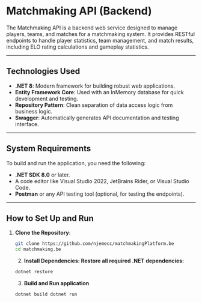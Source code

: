 # Matchmaking API (Backend)

The Matchmaking API is a backend web service designed to manage players, teams, and matches for a matchmaking system. It provides RESTful endpoints to handle player statistics, team management, and match results, including ELO rating calculations and gameplay statistics.

---

## **Technologies Used**

- **.NET 8**: Modern framework for building robust web applications.
- **Entity Framework Core**: Used with an InMemory database for quick development and testing.
- **Repository Pattern**: Clean separation of data access logic from business logic.
- **Swagger**: Automatically generates API documentation and testing interface.

---

## **System Requirements**

To build and run the application, you need the following:

- **.NET SDK 8.0** or later.
- A code editor like Visual Studio 2022, JetBrains Rider, or Visual Studio Code.
- **Postman** or any API testing tool (optional, for testing the endpoints).

---

## **How to Set Up and Run**

1. **Clone the Repository**:
   ```bash
   git clone https://github.com/njemecc/matchmakingPlatform.be
   cd matchmaking.be
   ```
   2. **Install Dependencies: Restore all required .NET dependencies:**

   ```bash
   dotnet restore
   ```

   3. **Build and Run application**

   ```bash
   dotnet build dotnet run
   ```

   
